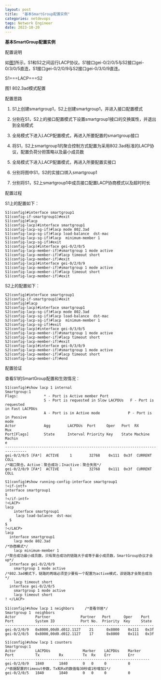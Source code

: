 ```yaml
---
layout: post
title:  "基本SmartGroup配置实例"
categories: netdevops
tags: Network Engineer
date: 2023-10-20
---
```


**基本SmartGroup配置实例**

配置说明

如[图1](http://127.0.0.1:8890/files/Lib20180125163910_R2_4/documents/链路层协议/topics/43-基本SmartGroup配置实例.html#SmartGroup配置实例-2FFF657E__ad模式配置-9C13ACB3)所示，S1和S2之间运行LACP协议。S1接口gei-0/2/0/5与S2接口gei-0/3/0/5直连，S1接口gei-0/2/0/9与S2接口gei-0/3/0/9直连。

S1===LACP===S2

图1 802.3ad模式配置

配置思路

1. S1上创建smartgroup1，S2上创建smartgroup1，并进入接口配置模式

2. 分别在S1，S2上的接口配置模式下设置smartgroup1接口的交换属性，并退出到全局模式

3. 全局模式下进入LACP配置模式，再进入所要配置的smartgroup接口

4. 将S1，S2上smartgroup1的聚合控制方式配置为采用802.3ad标准的LACP协议，配置负荷分担策略以及最小成员数

5. 全局模式下进入LACP配置模式，再进入所要配置实接口

6. 分别将图中S1，S2的实接口绑入smartgroup1

7. 分别将S1，S2上smartgroup1中成员接口配置LACP协商模式以及超时时长

配置过程

S1上的配置如下：

```
S1(config)#interface smartgroup1                                                                                                 
S1(config-if-smartgroup1)#exit 
S1(config)#lacp
S1(config-lacp)#interface smartgroup1
S1(config-lacp-sg-if)#lacp mode 802.3ad
S1(config-lacp-sg-if)#lacp load-balance  dst-mac
S1(config-lacp-sg-if)#lacp  minimum-member 1
S1(config-lacp-sg-if)#exit 
S1(config-lacp)#interface gei-0/2/0/5 
S1(config-lacp-member-if)#smartgroup 1 mode active
S1(config-lacp-member-if)#lacp timeout short
S1(config-lacp-member-if)#exit
S1(config-lacp)#interface gei-0/2/0/9 
S1(config-lacp-member-if)#smartgroup 1 mode active
S1(config-lacp-member-if)#lacp timeout short
S1(config-lacp-member-if)#exit
```

S2上的配置如下：

```
S2(config)#interface smartgroup1                                                                                                 
S2(config-if-smartgroup1)#exit 
S2(config)#lacp
S2(config-lacp)#interface smartgroup1
S2(config-lacp-sg-if)#lacp mode 802.3ad
S2(config-lacp-sg-if)#lacp load-balance  dst-mac
S2(config-lacp-sg-if)#lacp  minimum-member 1
S2(config-lacp-sg-if)#exit
S2(config-lacp)#interface gei-0/3/0/5 
S2(config-lacp-member-if)#smartgroup 1 mode active 
S2(config-lacp-member-if)#lacp timeout short 
S2(config-lacp-member-if)#exit
S2(config-lacp)#interface gei-0/3/0/9
S2(config-lacp-member-if)#smartgroup 1 mode active 
S2(config-lacp-member-if)#lacp timeout short
S2(config-lacp-member-if)#end
```

配置验证

查看S1的SmartGroup配置和生效情况：

```
S1(config)#show lacp 1 internal 
Smartgroup:1
Flags:            * - Port is Active member Port 
                  S - Port is requested in Slow LACPDUs   F - Port is requested  
in Fast LACPDUs 
                  A - Port is in Active mode             P - Port is in Passive
mode
Actor             Agg        LACPDUs  Port     Oper   Port  RX            Mux 
Port[Flags]       State      Interval Priority Key    State Machine   Machin 
e 
--------------------------------------------------------------------------------
gei-0/2/0/5 [FA*]  ACTIVE     1        32768    0x111  0x3f  CURRENT       COLL  
/*端口聚合。Active：聚合成功；Inactive：聚合失败*/ 
gei-0/2/0/9 [FA*]  ACTIVE     1        32768    0x111  0x3f  CURRENT       COLL

S1(config)#show running-config-interface smartgroup1 
!<if-intf> 
interface smartgroup1 
$ 
!</if-intf>
!<LACP>
lacp
    interface smartgroup1
     lacp load-balance  dst-mac
  $
$ 
!</LACP> 
lacp 
  interface smartgroup1 
    lacp mode 802.3ad                
/*协商模式*/ 
    lacp minimum-member 1            
/*聚合成功最小成员数，只有聚合成功的链路大于或等于最小成员数，SmartGroup协议才会up*/ 
  interface gei-0/2/0/9 
    smartgroup 1 mode active  
/*802.3ad模式下，链路的两端必须至少要有一个配置为active模式，该链路才会聚合成功 */
    lacp timeout short 
  interface gei-0/2/0/5 
    smartgroup 1 mode active 
    lacp timeout short 
! </LACP>     

S1(config)#show lacp 1 neighbors     /*查看邻居*/ 
Smartgroup 1  neighbors 
Actor         Partner              Partner   Port      Oper    Port 
Port          System ID            Port No.  Priority  Key     State
--------------------------------------------------------------------- 
gei-0/2/0/9   0x8000,00d0.d012.1127    21      0x8000    0x111   0x3f
gei-0/2/0/5   0x8000,00d0.d012.1127    17      0x8000    0x111   0x3f

S1(config)#show lacp 1 counters 
Smartgroup:1 
Actor         LACPDUs               Marker    LACPDUs    Marker 
Port          Tx         Rx         Tx  Rx    Err        Err 
------------------------------------------------------------------- 
gei-0/2/0/9   1840       1840       0   0     0          0           
/*依据配置的timeout参数，Tx和Rx的数值每30秒或1秒增加1*/
gei-0/2/0/5   1840       1840       0   0     0          0
```

